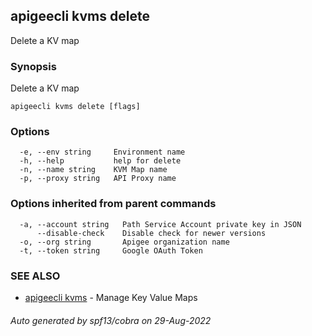 ## apigeecli kvms delete

Delete a KV map

### Synopsis

Delete a KV map

```
apigeecli kvms delete [flags]
```

### Options

```
  -e, --env string     Environment name
  -h, --help           help for delete
  -n, --name string    KVM Map name
  -p, --proxy string   API Proxy name
```

### Options inherited from parent commands

```
  -a, --account string   Path Service Account private key in JSON
      --disable-check    Disable check for newer versions
  -o, --org string       Apigee organization name
  -t, --token string     Google OAuth Token
```

### SEE ALSO

* [apigeecli kvms](apigeecli_kvms.md)	 - Manage Key Value Maps

###### Auto generated by spf13/cobra on 29-Aug-2022
